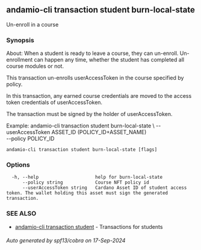 ## andamio-cli transaction student burn-local-state

Un-enroll in a course

### Synopsis


About:
When a student is ready to leave a course, they can un-enroll. Un-enrollment can happen any time, whether the student has completed all course modules or not.

This transaction un-enrolls userAccessToken in the course specified by policy.

In this transaction, any earned course credentials are moved to the access token credentials of userAccessToken.

The transaction must be signed by the holder of userAccessToken.

Example:
  andamio-cli transaction student burn-local-state \ 
    --userAccessToken ASSET_ID (POLICY_ID+ASSET_NAME) \
    --policy POLICY_ID




```
andamio-cli transaction student burn-local-state [flags]
```

### Options

```
  -h, --help                     help for burn-local-state
      --policy string            Course NFT policy id
      --userAccessToken string   Cardano Asset ID of student access token. The wallet holding this asset must sign the generated transaction.
```

### SEE ALSO

* [andamio-cli transaction student](andamio-cli_transaction_student.md)	 - Transactions for students

###### Auto generated by spf13/cobra on 17-Sep-2024
